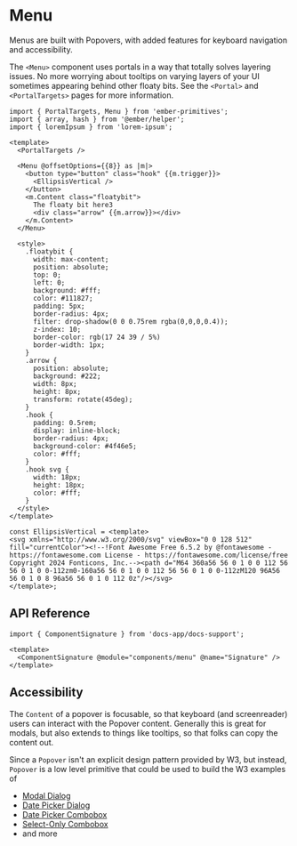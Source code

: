# Menu

Menus are built with Popovers, with added features for keyboard navigation and accessibility. 

The `<Menu>` component uses portals in a way that totally solves layering issues. No more worrying about tooltips on varying layers of your UI sometimes appearing behind other floaty bits. See the `<Portal>` and `<PortalTargets>` pages for more information.

<div class="featured-demo">

```gjs live preview
import { PortalTargets, Menu } from 'ember-primitives';
import { array, hash } from '@ember/helper';
import { loremIpsum } from 'lorem-ipsum';

<template>
  <PortalTargets />

  <Menu @offsetOptions={{8}} as |m|>
    <button type="button" class="hook" {{m.trigger}}>
      <EllipsisVertical />
    </button>
    <m.Content class="floatybit">
      The floaty bit here3
      <div class="arrow" {{m.arrow}}></div>
    </m.Content>
  </Menu>

  <style>
    .floatybit {
      width: max-content;
      position: absolute;
      top: 0;
      left: 0;
      background: #fff;
      color: #111827;
      padding: 5px;
      border-radius: 4px;
      filter: drop-shadow(0 0 0.75rem rgba(0,0,0,0.4));
      z-index: 10;
      border-color: rgb(17 24 39 / 5%)
      border-width: 1px;
    }
    .arrow {
      position: absolute;
      background: #222;
      width: 8px;
      height: 8px;
      transform: rotate(45deg);
    }
    .hook {
      padding: 0.5rem;
      display: inline-block;
      border-radius: 4px;
      background-color: #4f46e5;
      color: #fff;
    }
    .hook svg {
      width: 18px;
      height: 18px;
      color: #fff;
    }
  </style>
</template>

const EllipsisVertical = <template>
<svg xmlns="http://www.w3.org/2000/svg" viewBox="0 0 128 512" fill="currentColor"><!--!Font Awesome Free 6.5.2 by @fontawesome - https://fontawesome.com License - https://fontawesome.com/license/free Copyright 2024 Fonticons, Inc.--><path d="M64 360a56 56 0 1 0 0 112 56 56 0 1 0 0-112zm0-160a56 56 0 1 0 0 112 56 56 0 1 0 0-112zM120 96A56 56 0 1 0 8 96a56 56 0 1 0 112 0z"/></svg>
</template>;
```

</div>


## API Reference

```gjs live no-shadow
import { ComponentSignature } from 'docs-app/docs-support';

<template>
  <ComponentSignature @module="components/menu" @name="Signature" />
</template>
```

## Accessibility

The `Content` of a popover is focusable, so that keyboard (and screenreader) users can interact with the Popover content. Generally this is great for modals, but also extends to things like tooltips, so that folks can copy the content out.

Since a `Popover` isn't an explicit design pattern provided by W3, but instead, `Popover` is a low level primitive that could be used to build the W3 examples of
- [Modal Dialog](https://www.w3.org/WAI/ARIA/apg/patterns/dialog-modal/examples/dialog/)
- [Date Picker Dialog](https://www.w3.org/WAI/ARIA/apg/patterns/dialog-modal/examples/datepicker-dialog/)
- [Date Picker Combobox](https://www.w3.org/WAI/ARIA/apg/patterns/combobox/examples/combobox-datepicker/)
- [Select-Only Combobox](https://www.w3.org/WAI/ARIA/apg/patterns/combobox/examples/combobox-select-only/)
- and more



